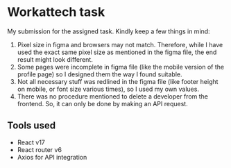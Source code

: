 # Workattech task

My submission for the assigned task. Kindly keep a few things in mind:

1. Pixel size in figma and browsers may not match. Therefore, while I have used the exact same pixel size as mentioned in the figma file, the end result might look different.
1. Some pages were incomplete in figma file (like the mobile version of the profile page) so I designed them the way I found suitable.
1. Not all necessary stuff was redlined in the figma file (like footer height on mobile, or font size various times), so I used my own values.
1. There was no procedure mentioned to delete a developer from the frontend. So, it can only be done by making an API request.

## Tools used
- React v17
- React router v6
- Axios for API integration